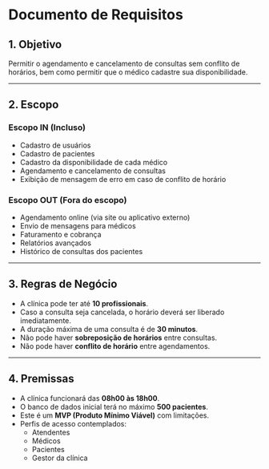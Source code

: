 # Documento de Requisitos

## 1. Objetivo

Permitir o agendamento e cancelamento de consultas sem conflito de horários, bem como permitir que o médico cadastre sua disponibilidade.

---

## 2. Escopo

### Escopo **IN** (Incluso)
- Cadastro de usuários  
- Cadastro de pacientes  
- Cadastro da disponibilidade de cada médico  
- Agendamento e cancelamento de consultas  
- Exibição de mensagem de erro em caso de conflito de horário  

### Escopo **OUT** (Fora do escopo)
- Agendamento online (via site ou aplicativo externo)  
- Envio de mensagens para médicos  
- Faturamento e cobrança  
- Relatórios avançados  
- Histórico de consultas dos pacientes  

---

## 3. Regras de Negócio

- A clínica pode ter até **10 profissionais**.  
- Caso a consulta seja cancelada, o horário deverá ser liberado imediatamente.  
- A duração máxima de uma consulta é de **30 minutos**.  
- Não pode haver **sobreposição de horários** entre consultas.  
- Não pode haver **conflito de horário** entre agendamentos.

---

## 4. Premissas

- A clínica funcionará das **08h00 às 18h00**.  
- O banco de dados inicial terá no máximo **500 pacientes**.  
- Este é um **MVP (Produto Mínimo Viável)** com limitações.  
- Perfis de acesso contemplados:
  - Atendentes  
  - Médicos  
  - Pacientes  
  - Gestor da clínica  